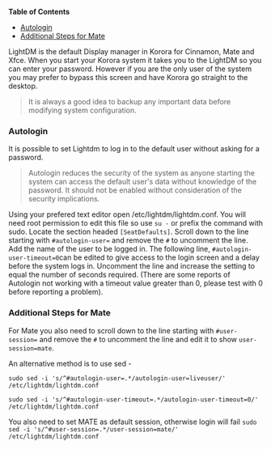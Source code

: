 

**Table of Contents**  

- [Autologin](#autologin)
- [Additional Steps for Mate](#additional-steps-for-mate)



LightDM is the default Display manager in Korora for Cinnamon, Mate and Xfce. When you start your Korora system it takes you to the LightDM so you can enter your password. However if you are the only user of the system you may prefer to bypass this screen and have Korora go straight to the desktop.
>It is always a good idea to backup any important data before modifying system configuration.

### Autologin
It is possible to set Lightdm to log in to the default user without asking for a password.
>Autologin reduces the security of the system as anyone starting the system can access the default user's data without knowledge of the password. It should not be enabled without consideration of the security implications.

Using your prefered text editor open /etc/lightdm/lightdm.conf. You will need root permission to edit this file so use `su -` or prefix the command with sudo. Locate the section headed `[SeatDefaults]`. Scroll down to the line starting with `#autologin-user=` and remove the `#` to uncomment the line. Add the name of the user to be logged in. The following line, `#autologin-user-timeout=0`can be edited to give access to the login screen and a delay before the system logs in. Uncomment the line and increase the setting to equal the number of seconds required. (There are some reports of Autologin not working with a timeout value greater than 0, please test with 0 before reporting a problem).

### Additional Steps for Mate
For Mate you also need to scroll down to the line starting with `#user-session=` and remove the `#` to uncomment the line and edit it to show `user-session=mate`.

An alternative method is to use sed - 

`sudo sed -i 's/^#autologin-user=.*/autologin-user=liveuser/' /etc/lightdm/lightdm.conf`

`sudo sed -i 's/^#autologin-user-timeout=.*/autologin-user-timeout=0/' /etc/lightdm/lightdm.conf`

You also need to set MATE as default session, otherwise login will fail `sudo sed -i 's/^#user-session=.*/user-session=mate/' /etc/lightdm/lightdm.conf`